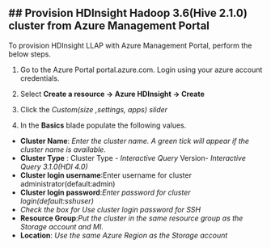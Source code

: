 ## ## Provision HDInsight Hadoop 3.6(Hive 2.1.0) cluster from Azure Management Portal

To provision HDInsight LLAP with Azure Management Portal, perform the below steps.

1.  Go to the Azure Portal portal.azure.com. Login using your azure account credentials.
    
2.  Select  **Create a resource -> Azure HDInsight -> Create**
    
3.  Click the  _Custom(size ,settings, apps) slider_
    
4.  In the  **Basics**  blade populate the following values.
    

-   **Cluster Name**:  _Enter the cluster name. A green tick will appear if the cluster name is available._
-   **Cluster Type**  : Cluster Type -  _Interactive Query_  Version-  _Interactive Query 3.1.0(HDI 4.0)_
-   **Cluster login username**:Enter username for cluster administrator(default:admin)
-   **Cluster login password**:_Enter password for cluster login(default:sshuser)_
-   _Check the box for Use cluster login password for SSH_
-   **Resource Group**:_Put the cluster in the same resource group as the Storage account and MI._
-   **Location**:  _Use the same Azure Region as the Storage account_



<!--stackedit_data:
eyJoaXN0b3J5IjpbMTM0NzczNTcwMCw3NzIxNDYzMjldfQ==
-->